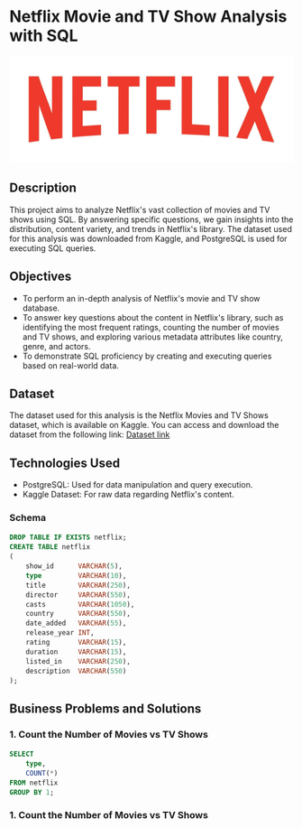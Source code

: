 # Netflix Movie and TV Show Analysis with SQL

![Netflix Logo](./Netflix_logo1.jpg)

## Description
This project aims to analyze Netflix's vast collection of movies and TV shows using SQL. By answering specific questions, we gain insights into the distribution, content variety, and trends in Netflix's library. The dataset used for this analysis was downloaded from Kaggle, and PostgreSQL is used for executing SQL queries.

## Objectives
- To perform an in-depth analysis of Netflix's movie and TV show database.
- To answer key questions about the content in Netflix's library, such as identifying the most frequent ratings, counting the number of movies and TV shows, and exploring various metadata attributes like country, genre, and actors.
- To demonstrate SQL proficiency by creating and executing queries based on real-world data.

## Dataset
The dataset used for this analysis is the Netflix Movies and TV Shows dataset, which is available on Kaggle. You can access and download the dataset from the following link: [Dataset link](https://www.kaggle.com/datasets/shivamb/netflix-shows)

## Technologies Used
- PostgreSQL: Used for data manipulation and query execution.
- Kaggle Dataset: For raw data regarding Netflix's content.

### Schema
```sql
DROP TABLE IF EXISTS netflix;
CREATE TABLE netflix
(
    show_id      VARCHAR(5),
    type         VARCHAR(10),
    title        VARCHAR(250),
    director     VARCHAR(550),
    casts        VARCHAR(1050),
    country      VARCHAR(550),
    date_added   VARCHAR(55),
    release_year INT,
    rating       VARCHAR(15),
    duration     VARCHAR(15),
    listed_in    VARCHAR(250),
    description  VARCHAR(550)
);
```
## Business Problems and Solutions
### 1. Count the Number of Movies vs TV Shows
```sql
SELECT 
    type,
    COUNT(*)
FROM netflix
GROUP BY 1;
```
### 1. Count the Number of Movies vs TV Shows

